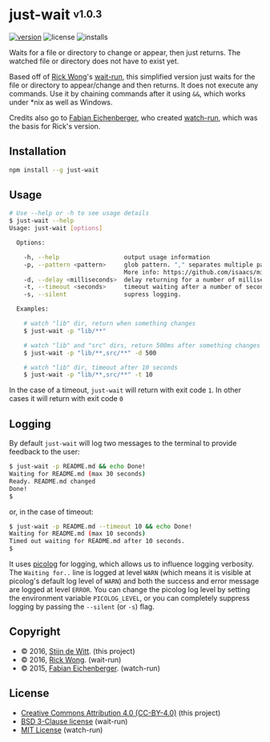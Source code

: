 # just-wait <sup><sub>v1.0.3</sub></sup>

[![version](https://img.shields.io/npm/v/just-wait.svg)](https://npmjs.org/package/just-wait) ![license](https://img.shields.io/npm/l/just-wait.svg) ![installs](https://img.shields.io/npm/dt/just-wait.svg)

Waits for a file or directory to change or appear, then just returns. The watched file or directory does not have to exist yet.

Based off of [Rick Wong](https://github.com/RickWong)'s [wait-run](https://www.npmjs.com/package/wait-run),
this simplified version just waits for the file or directory to appear/change and then returns. It does not
execute any commands. Use it by chaining commands after it using `&&`, which works under *nix as well as Windows.

Credits also go to [Fabian Eichenberger](https://github.com/queckezz), who created [watch-run](https://github.com/queckezz/watch-run), 
which was the basis for Rick's version.


## Installation

```bash
npm install --g just-wait
```

## Usage

```bash
# Use --help or -h to see usage details
$ just-wait --help
Usage: just-wait [options]

  Options:

    -h, --help                  output usage information
    -p, --pattern <pattern>     glob pattern. "," separates multiple patterns.
                                More info: https://github.com/isaacs/minimatch
    -d, --delay <milliseconds>  delay returning for a number of milliseconds
    -t, --timeout <seconds>     timeout waiting after a number of seconds (default=30)
    -s, --silent                supress logging.

  Examples:

    # watch "lib" dir, return when something changes
    $ just-wait -p "lib/**"

    # watch "lib" and "src" dirs, return 500ms after something changes
    $ just-wait -p "lib/**,src/**" -d 500

    # watch "lib" dir, timeout after 10 seconds
    $ just-wait -p "lib/**,src/**" -t 10
```

In the case of a timeout, `just-wait` will return with exit code `1`. 
In other cases it will return with exit code `0`

## Logging
By default `just-wait` will log two messages to the terminal to provide 
feedback to the user:

```bash
$ just-wait -p README.md && echo Done!
Waiting for README.md (max 30 seconds)
Ready. README.md changed
Done!
$
```

or, in the case of timeout:

```bash
$ just-wait -p README.md --timeout 10 && echo Done!
Waiting for README.md (max 10 seconds)
Timed out waiting for README.md after 10 seconds.
$
```

It uses [picolog](https://npmjs.org/package/picolog) for logging, which allows us 
to influence logging verbosity. The `Waiting for..` line is logged at level
`WARN` (which means it is visible at picolog's default log level of `WARN`) and
both the success and error message are logged at level `ERROR`. You can change 
the picolog log level by setting the environment variable `PICOLOG_LEVEL`, or you
can completely suppress logging by passing the `--silent` (or `-s`) flag.


## Copyright 
* © 2016, [Stijn de Witt](http://StijnDeWitt.com). (this project)
* © 2016, [Rick Wong](https://github.com/RickWong). (wait-run)
* © 2015, [Fabian Eichenberger](https://github.com/queckezz). (watch-run)

## License
* [Creative Commons Attribution 4.0 (CC-BY-4.0)](https://creativecommons.org/licenses/by/4.0/) (this project)
* [BSD 3-Clause license](https://opensource.org/licenses/BSD-3-Clause) (wait-run)
* [MIT License](https://opensource.org/licenses/MIT) (watch-run)

